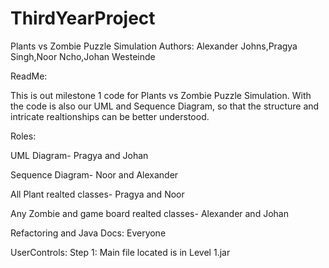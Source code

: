 # ThirdYearProject

Plants vs Zombie Puzzle Simulation 
Authors: 
Alexander Johns,Pragya Singh,Noor Ncho,Johan Westeinde

ReadMe: 

This is out milestone 1 code for Plants vs Zombie Puzzle Simulation. With the code is also our UML and Sequence Diagram, so that the structure and intricate realtionships can be better understood. 

Roles: 

UML Diagram- Pragya and Johan 

Sequence Diagram- Noor and Alexander

All Plant realted classes- Pragya and Noor 

Any Zombie and game board realted classes- Alexander and Johan

Refactoring and Java Docs: Everyone

UserControls:
Step 1: Main file located is in Level 1.jar
